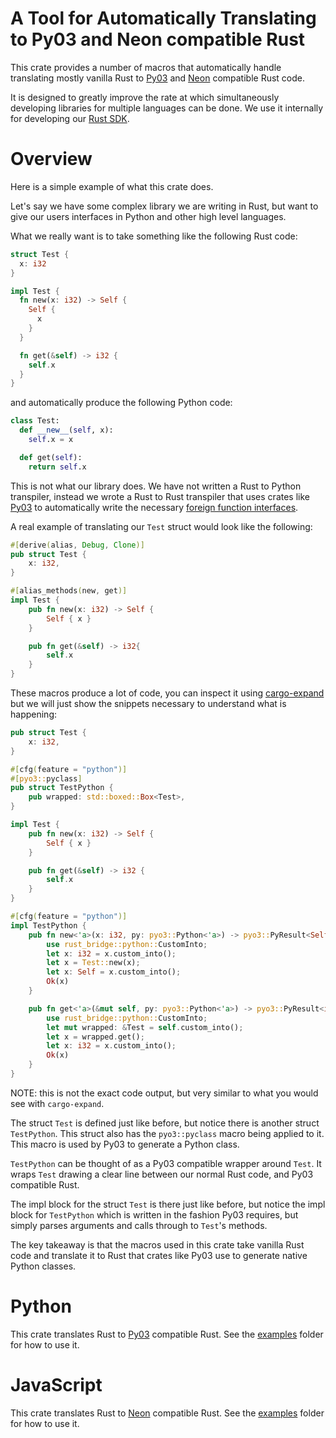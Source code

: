 # A Tool for Automatically Translating to Py03 and Neon compatible Rust

This crate provides a number of macros that automatically handle translating mostly vanilla Rust to [Py03](https://github.com/PyO3/pyo3) and [Neon](https://neon-bindings.com/) compatible Rust code.

It is designed to greatly improve the rate at which simultaneously developing libraries for multiple languages can be done. We use it internally for developing our [Rust SDK](https://github.com/postgresml/postgresml/tree/master/pgml-sdks/rust/pgml).

# Overview 

Here is a simple example of what this crate does.

Let's say we have some complex library we are writing in Rust, but want to give our users interfaces in Python and other high level languages.

What we really want is to take something like the following Rust code:

```rust
struct Test {
  x: i32
}

impl Test {
  fn new(x: i32) -> Self {
    Self {
      x
    }
  }

  fn get(&self) -> i32 {
    self.x
  }
}
```

and automatically produce the following Python code:

```python
class Test:
  def __new__(self, x):
    self.x = x

  def get(self):
    return self.x
```

This is not what our library does. We have not written a Rust to Python transpiler, instead we wrote a Rust to Rust transpiler that uses crates like [Py03](https://github.com/PyO3/pyo3) to automatically write the necessary [foreign function interfaces](https://en.wikipedia.org/wiki/Foreign_function_interface).

A real example of translating our `Test` struct would look like the following:

```rust
#[derive(alias, Debug, Clone)]
pub struct Test {
    x: i32,
}

#[alias_methods(new, get)]
impl Test {
    pub fn new(x: i32) -> Self {
        Self { x }
    }

    pub fn get(&self) -> i32{
        self.x
    }
}
```

These macros produce a lot of code, you can inspect it using [cargo-expand](https://github.com/dtolnay/cargo-expand) but we will just show the snippets necessary to understand what is happening:

```rust
pub struct Test {
    x: i32,
}

#[cfg(feature = "python")]
#[pyo3::pyclass]
pub struct TestPython {
    pub wrapped: std::boxed::Box<Test>,
}

impl Test {
    pub fn new(x: i32) -> Self {
        Self { x }
    }

    pub fn get(&self) -> i32 {
        self.x
    }
}

#[cfg(feature = "python")]
impl TestPython {
    pub fn new<'a>(x: i32, py: pyo3::Python<'a>) -> pyo3::PyResult<Self> {
        use rust_bridge::python::CustomInto;
        let x: i32 = x.custom_into();
        let x = Test::new(x);
        let x: Self = x.custom_into();
        Ok(x)
    }

    pub fn get<'a>(&mut self, py: pyo3::Python<'a>) -> pyo3::PyResult<i32> {
        use rust_bridge::python::CustomInto;
        let mut wrapped: &Test = self.custom_into();
        let x = wrapped.get();
        let x: i32 = x.custom_into();
        Ok(x)
    }
}

```

NOTE: this is not the exact code output, but very similar to what you would see with `cargo-expand`.

The struct `Test` is defined just like before, but notice there is another struct `TestPython`. This struct also has the `pyo3::pyclass` macro being applied to it. This macro is used by Py03 to generate a Python class.

`TestPython` can be thought of as a Py03 compatible wrapper around `Test`. It wraps `Test` drawing a clear line between our normal Rust code, and Py03 compatible Rust.

The impl block for the struct `Test` is there just like before, but notice the impl block for `TestPython` which is written in the fashion Py03 requires, but simply parses arguments and calls through to `Test`'s methods.

The key takeaway is that the macros used in this crate take vanilla Rust code and translate it to Rust that crates like Py03 use to generate native Python classes.

# Python

This crate translates Rust to [Py03](https://github.com/PyO3/pyo3) compatible Rust. See the [examples](examples) folder for how to use it.

# JavaScript

This crate translates Rust to [Neon](https://neon-bindings.com/) compatible Rust. See the [examples](examples) folder for how to use it.
